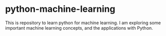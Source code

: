 # python-machine-learning
This is repository to learn python for machine learning.
I am exploring some important machine learning concepts, and the applications with Python.